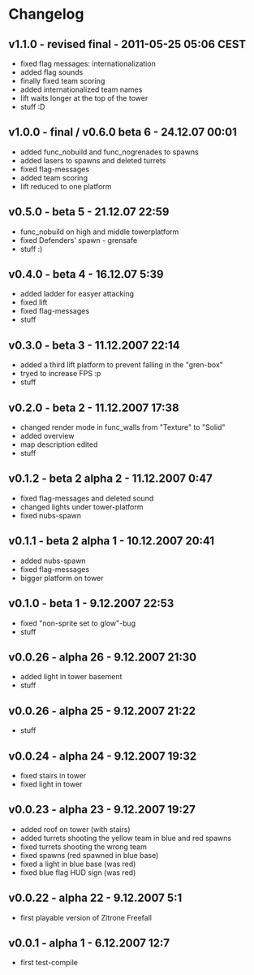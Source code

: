 # Changelog #
## v1.1.0 - revised final - 2011-05-25 05:06 CEST ##
- fixed flag messages: internationalization
- added flag sounds
- finally fixed team scoring
- added internationalized team names
- lift waits longer at the top of the tower
- stuff :D

## v1.0.0 - final / v0.6.0 beta 6 - 24.12.07 00:01 ##
- added func_nobuild and func_nogrenades to spawns
- added lasers to spawns and deleted turrets
- fixed flag-messages
- added team scoring
- lift reduced to one platform

## v0.5.0 - beta 5 - 21.12.07 22:59 ##
- func_nobuild on high and middle towerplatform
- fixed Defenders' spawn - grensafe
- stuff :)

## v0.4.0 - beta 4 - 16.12.07 5:39 ##
- added ladder for easyer attacking
- fixed lift
- fixed flag-messages
- stuff

## v0.3.0 - beta 3 - 11.12.2007 22:14 ##
- added a third lift platform to prevent falling in the "gren-box"
- tryed to increase FPS :p
- stuff

## v0.2.0 - beta 2 - 11.12.2007 17:38 ##
- changed render mode in func_walls from "Texture" to "Solid"
- added overview
- map description edited
- stuff

## v0.1.2 - beta 2 alpha 2 - 11.12.2007 0:47 ##
- fixed flag-messages and deleted sound
- changed lights under tower-platform
- fixed nubs-spawn

## v0.1.1 - beta 2 alpha 1 - 10.12.2007 20:41 ##
- added nubs-spawn
- fixed flag-messages
- bigger platform on tower

## v0.1.0 - beta 1 - 9.12.2007 22:53 ##
- fixed "non-sprite set to glow"-bug
- stuff

## v0.0.26 - alpha 26 - 9.12.2007 21:30 ##
- added light in tower basement
- stuff

## v0.0.26 - alpha 25 - 9.12.2007 21:22 ##
- stuff

## v0.0.24 - alpha 24 - 9.12.2007 19:32 ##
- fixed stairs in tower
- fixed light in tower

## v0.0.23 - alpha 23 - 9.12.2007 19:27 ##
- added roof on tower (with stairs)
- added turrets shooting the yellow team in blue and red spawns
- fixed turrets shooting the wrong team
- fixed spawns (red spawned in blue base)
- fixed a light in blue base (was red)
- fixed blue flag HUD sign (was red)

## v0.0.22 - alpha 22 - 9.12.2007 5:1 ##
- first playable version of Zitrone Freefall

## v0.0.1 - alpha 1 - 6.12.2007 12:7 ##
- first test-compile
